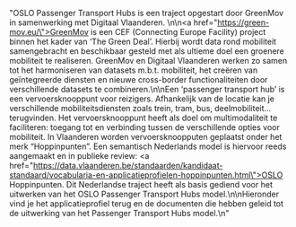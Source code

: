 "OSLO Passenger Transport Hubs is een traject opgestart door GreenMov in samenwerking met Digitaal Vlaanderen. \n\n<a href=\"https://green-mov.eu/\">GreenMov</a> is een CEF (Connecting Europe Facility) project binnen het kader van ‘The Green Deal’. Hierbij wordt data rond mobiliteit samengebracht en beschikbaar gesteld met als ultieme doel een groenere mobiliteit te realiseren. GreenMov en Digitaal Vlaanderen werken zo samen tot het harmoniseren van datasets m.b.t. mobiliteit, het creëren van geïntegreerde diensten en nieuwe cross-border functionaliteiten door verschillende datasets te combineren.\n\nEen ‘passenger transport hub’ is een vervoersknooppunt voor reizigers. Afhankelijk van de locatie kan je verschillende mobiliteitsdiensten zoals trein, tram, bus, deelmobiliteit... terugvinden. Het vervoersknooppunt heeft als doel om multimodaliteit te faciliteren: toegang tot en verbinding tussen de verschillende opties voor mobiliteit. In Vlaanderen worden vervoersknoopputen geplaatst onder het merk “Hoppinpunten”. Een semantisch Nederlands model is hiervoor reeds aangemaakt en in publieke review: <a href=\"https://data.vlaanderen.be/standaarden/kandidaat-standaard/vocabularia-en-applicatieprofielen-hoppinpunten.html\">OSLO Hoppinpunten</a>. Dit Nederlandse traject heeft als basis gediend voor het uitwerken van het OSLO Passenger Transport Hubs model.\n\nHieronder vind je het applicatieprofiel terug en de documenten die hebben geleid tot de uitwerking van het Passenger Transport Hubs model.\n"